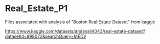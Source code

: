 # Real_Estate_P1
Files associated with analysis of "Boston Real Estate Dataset" from kaggle

https://www.kaggle.com/datasets/arslanali4343/real-estate-dataset?datasetId=898072&searchQuery=MEDV
